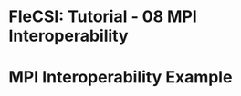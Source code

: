 # FleCSI: Tutorial - 08 MPI Interoperability
<!--
  The above header is required for Doxygen to correctly name the
  auto-generated page. It is ignored in the FleCSI guide documentation.
-->

<!-- CINCHDOC DOCUMENT(user-guide) SECTION(tutorial::mpi-interoperability) -->

# MPI Interoperability Example

```cpp
```

<!-- vim: set tabstop=2 shiftwidth=2 expandtab fo=cqt tw=72 : -->
